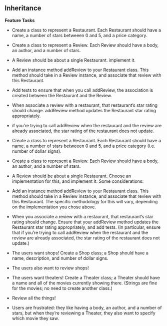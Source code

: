 ## Inheritance

**Feature Tasks**

- Create a class to represent a Restaurant. Each Restaurant should have a name, a number of stars betweeen 0 and 5, and a price category.

- Create a class to represent a Review. Each Review should have a body, an author, and a number of stars.

- A Review should be about a single Restaurant. implement it.

- Add an instance method addReview to your Restaurant class. This method should take in a Review instance, and associate that review with this Restaurant.

- Add tests to ensure that when you call addReview, the association is created between the Restaurant and the Review.

- When associate a review with a restaurant, that restaurant’s star rating should change. addReview method updates the Restaurant star rating appropriately.

- if you’re trying to call addReview when the restaurant and the review are already associated, the star rating of the restaurant does not update.
  
- Create a class to represent a Restaurant. Each Restaurant should have a name, a number of stars betweeen 0 and 5, and a price category (i.e. number of dollar signs).
  
- Create a class to represent a Review. Each Review should have a body, an author, and a number of stars.

- A Review should be about a single Restaurant. Choose an implementation for this, and implement it. Some considerations:

- Add an instance method addReview to your Restaurant class. This method should take in a Review instance, and associate that review with this Restaurant. The specific methodology for this will vary, depending on the implementation you chose above.

- When you associate a review with a restaurant, that restaurant’s star rating should change. Ensure that your addReview method updates the Restaurant star rating appropriately, and add tests. (In particular, ensure that if you’re trying to call addReview when the restaurant and the review are already associated, the star rating of the restaurant does not update.)

- The users want shops! Create a Shop class; a Shop should have a name, description, and number of dollar signs.

- The users also want to review shops!

- The users want theaters! Create a Theater class; a Theater should have a name and all of the movies currently showing there. (Strings are fine for the movies; no need to create another class.)

- Review all the things!

- Users are frustrated: they like having a body, an author, and a number of stars, but when they’re reviewing a Theater, they also want to specify which movie they saw.

